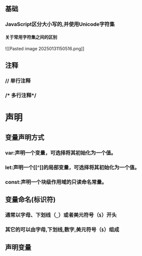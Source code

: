 ## 基础
### JavaScript区分大小写的,并使用Unicode字符集
####                                        关于常用字符集之间的区别

![[Pasted image 20250131150516.png]]

## 注释
### // 单行注释

### /* 多行注释*/

# 声明
## 变量声明方式
### var:声明一个变量，可选择将其初始化为一个值。

### let:声明一个[[^]]的局部变量，可选择将其初始化为一个值。

### const:声明一个块级作用域的只读命名常量。

## 变量命名(标识符)
### 通常以字母、下划线（`_`）或者美元符号（`$`）开头

### 其它的可以由字母,下划线,数字,美元符号（`$`）组成

## 声明变量
